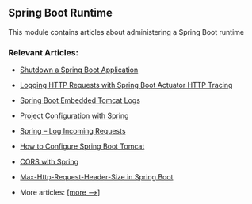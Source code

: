 ## Spring Boot Runtime

This module contains articles about administering a Spring Boot runtime

### Relevant Articles:									
 - [Shutdown a Spring Boot Application](https://www.baeldung.com/spring-boot-shutdown)
 - [Logging HTTP Requests with Spring Boot Actuator HTTP Tracing](https://www.baeldung.com/spring-boot-actuator-http)
 - [Spring Boot Embedded Tomcat Logs](https://www.baeldung.com/spring-boot-embedded-tomcat-logs) 
 - [Project Configuration with Spring](https://www.baeldung.com/project-configuration-with-spring)
 - [Spring – Log Incoming Requests](https://www.baeldung.com/spring-http-logging)
 - [How to Configure Spring Boot Tomcat](https://www.baeldung.com/spring-boot-configure-tomcat)
 - [CORS with Spring](https://www.baeldung.com/spring-cors)
 - [Max-Http-Request-Header-Size in Spring Boot](https://www.baeldung.com/spring-boot-max-http-header-size)

 - More articles: [[more -->]](../spring-boot-runtime-2)
